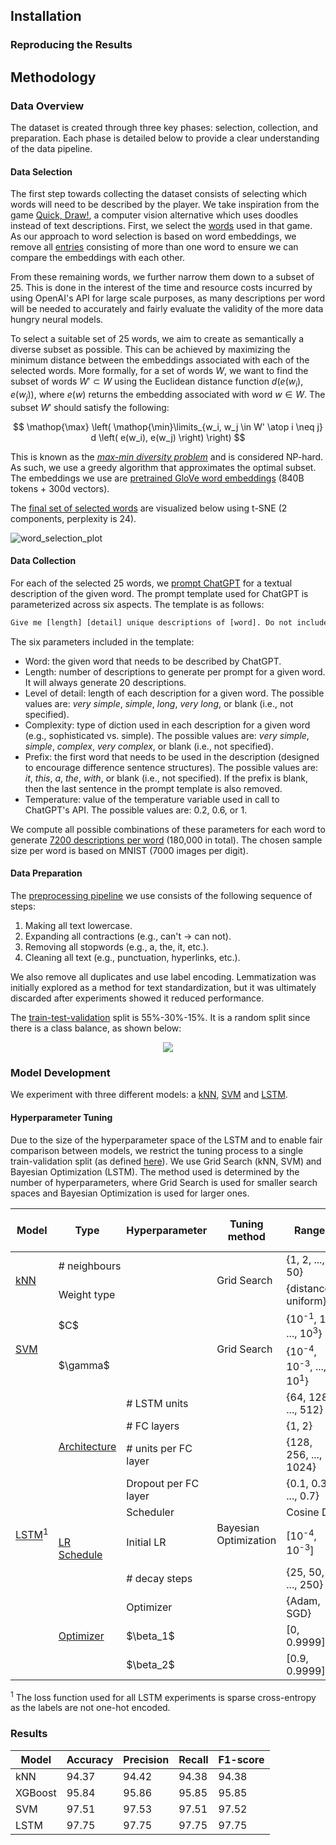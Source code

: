 <div align="center">
<picture>
    <source media="(prefers-color-scheme: dark)" srcset="./data/resources/descraibe-it-header-dark.png">
    <img alt="" src="./data/resources/descraibe-it-header-light.png" />
</picture>
</div>

## Installation

### Reproducing the Results


## Methodology

### Data Overview
The dataset is created through three key phases: selection, collection, and preparation. Each phase is detailed below 
to provide a clear understanding of the data pipeline.

#### Data Selection
The first step towards collecting the dataset consists of selecting which words will 
need to be described by the player. We take inspiration from the game [Quick, Draw!](https://quickdraw.withgoogle.com/), 
a computer vision alternative which uses doodles instead of text descriptions. 
First, we select the [words](https://github.com/googlecreativelab/quickdraw-dataset/blob/master/categories.txt) used in that game.
As our approach to word selection is based on word embeddings, we remove all [entries](./data/saved/categories_289.txt) consisting of more than one word to ensure we can compare
the embeddings with each other.

From these remaining words, we further narrow them down to a subset of 25. This is done in the interest of 
the time and resource costs incurred by using OpenAI's API for large scale purposes, as many descriptions per word will be 
needed to accurately and fairly evaluate the validity of the more data hungry neural models. 

To select a suitable set of 25 words, we aim to create as semantically a diverse subset as possible.
This can be achieved by maximizing the minimum distance between the embeddings associated with each of the selected words.
More formally, for a set of words $W$, we want to find the subset of words $W' \subset W$ using the Euclidean
distance function $d(e(w_i), e(w_j))$, where $e(w)$ returns the embedding associated with word $w \in W$.
The subset $W'$ should satisfy the following:

$$
\mathop{\max} \left( \mathop{\min}\limits_{w_i, w_j \in W' \atop i \neq j} d \left( e(w_i), e(w_j) \right) \right)
$$

This is known as the [<em>max-min diversity problem</em>](https://citeseerx.ist.psu.edu/document?repid=rep1&type=pdf&doi=51f97d822ec695f5700ac353bfff285bd44ef0e7) and is considered NP-hard. 
As such, we use a greedy algorithm that approximates the optimal subset. The embeddings we use are [pretrained GloVe word embeddings](https://nlp.stanford.edu/projects/glove/) (840B tokens + 300d vectors).

The [final set of selected words](./data/saved/categories_25.txt) are visualized below using t-SNE (2 components, perplexity is 24). 

![word_selection_plot](./data/resources/word_selection_plot_dark.png)


#### Data Collection
For each of the selected 25 words, we [prompt ChatGPT](./data/PromptManager.py) for a textual description of the given word. The prompt template used for ChatGPT is parameterized across six aspects. The template is as follows:

```diff
Give me [length] [detail] unique descriptions of [word]. Do not include the word [word] or any of its variations in your response. Use [complexity] language in your response. Start all your responses with [prefix].
```

The six parameters included in the template:
- Word: the given word that needs to be described by ChatGPT.
- Length: number of descriptions to generate per prompt for a given word. It will always generate 20 descriptions.
- Level of detail: length of each description for a given word. The possible values are: <em>very simple</em>, <em>simple</em>, <em>long</em>, <em>very long</em>, or blank (i.e., not specified).
- Complexity: type of diction used in each description for a given word (e.g., sophisticated vs. simple). The possible values are: <em>very simple</em>, <em>simple</em>, <em>complex</em>, <em>very complex</em>, or blank (i.e., not specified).
- Prefix: the first word that needs to be used in the description (designed to encourage difference sentence structures). The possible values are: <em>it</em>, <em>this</em>, <em>a</em>, <em>the</em>, <em>with</em>, or blank (i.e., not specified). If the prefix is blank, then the last sentence in the prompt template is also removed.
- Temperature: value of the temperature variable used in call to ChatGPT's API. The possible values are: 0.2, 0.6, or 1.

We compute all possible combinations of these parameters for each word to generate [7200 descriptions per word](./data/saved/raw_descriptions.csv) (180,000 in total). 
The chosen sample size per word is based on MNIST (7000 images per digit).


#### Data Preparation
The [preprocessing pipeline](./data/PreprocessingPipeline.py) we use consists of the following sequence of steps:
1. Making all text lowercase.
2. Expanding all contractions (e.g., can't &rarr; can not).
3. Removing all stopwords (e.g., a, the, it, etc.).
4. Cleaning all text (e.g., punctuation, hyperlinks, etc.).

We also remove all duplicates and use label encoding. Lemmatization was initially explored as a method for text standardization, but it 
was ultimately discarded after experiments showed it reduced performance.

The [train-test-validation](./data/splits) split is 55%-30%-15%. It is a random split since there is a class balance, as shown below:

<p align="center">
  <img src="./data/resources/class_balance_chart_dark.png" />
</p>


### Model Development
We experiment with three different models: a [kNN](./models/kNN.py), [SVM](./models/SVM.py) and [LSTM](./models/LSTM.py).

#### Hyperparameter Tuning

Due to the size of the hyperparameter space of the LSTM and to enable fair comparison between models, 
we restrict the tuning process to a single train-validation split (as defined [here](#data-preparation)). 
We use Grid Search (kNN, SVM) and Bayesian Optimization (LSTM).
The method used is determined by the number of hyperparameters, where Grid Search
is used for smaller search spaces and Bayesian Optimization is used for larger ones.


<table>
    <thead>
        <tr>
            <th>Model</th>
            <th>Type</th>
            <th>Hyperparameter</th>
            <th><span>Tuning</span>
method<span></span></th>
            <th>Range</th>
            <th>Auto-selected value</th>
            <th>Final value</th>
        </tr>
    </thead>
    <tbody>
        <tr>
            <td rowspan=2><a href="./results/knn/knn_results.json">kNN</a></td>
            <td colspan="2"># neighbours</td>
            <td rowspan="2">Grid Search</td>
            <td>{1, 2, ..., 50}</td>
            <td colspan="2">35</td>
        </tr>
        <tr>
            <td colspan="2">Weight type</td>
            <td>{distance, uniform}</td>
            <td colspan="2">distance</td>
        </tr>
        <tr>
            <td rowspan=2><a href="./results/svm/svm_results.json">SVM</a></td>
            <td colspan="2">$C$</td>
            <td rowspan="2">Grid Search</td>
            <td>{10<sup>-1</sup>, 1, ..., 10<sup>3</sup>}</td>
            <td colspan="2">10</td>
        </tr>
        <tr>
            <td colspan="2">$\gamma$</td>
            <td>{10<sup>-4</sup>, 10<sup>-3</sup>, ..., 10<sup>1</sup>}</td>
            <td colspan="2">1</td>
        </tr>
        <tr>
            <td rowspan=10><a href="./results/lstm">LSTM</a><sup>1</sup></td>
            <td rowspan=4><a href="./results/lstm/lstm_results_arch_1.json">Architecture</a></td>
            <td># LSTM units</td>
            <td rowspan="10">Bayesian Optimization</td>
            <td>{64, 128, ..., 512}</td>
            <td colspan="2">448</td>
        </tr>
        <tr>
            <td># FC layers</td>
            <td>{1, 2}</td>
            <td colspan="2">1</td>
        </tr>
        <tr>
            <td># units per FC layer</td>
            <td>{128, 256, ..., 1024}</td>
            <td colspan="2">384</td>
        </tr>
        <tr>
            <td>Dropout per FC layer</td>
            <td>{0.1, 0.3, ..., 0.7}</td>
            <td>0.3</td>
            <td>0.7</td>
        </tr>
        <tr>
            <td rowspan=3><a href="./results/lstm/lstm_results_adam_1.json">LR Schedule</a></td>
            <td>Scheduler</td>
            <td colspan="3">Cosine Decay</td>
        </tr>
        <tr>
            <td>Initial LR</td>
            <td>[10<sup>-4</sup>, 10<sup>-3</sup>]</td>
            <td>9.99 $\times$ 10<sup>-4</sup></td>
            <td>10<sup>-3</sup></td>
        </tr>
        <tr>
            <td># decay steps</td>
            <td>{25, 50, ..., 250}</td>
            <td>250</td>
            <td>25</td>
        </tr>
        <tr>
            <td rowspan=3><a href="./results/lstm/lstm_results_adam_1.json">Optimizer</a></td>
            <td>Optimizer</td>
            <td>{Adam, SGD}</td>
            <td colspan="2">Adam</td>
        </tr>
        <tr>
            <td>$\beta_1$</td>
            <td>[0, 0.9999]</td>
            <td colspan="2">0.906</td>
        </tr>
        <tr>
            <td>$\beta_2$</td>
            <td>[0.9, 0.9999]</td>
            <td colspan="2">0.955</td>
        </tr>
    </tbody>
</table>

<sup>1</sup> The loss function used for all LSTM experiments is sparse cross-entropy as the labels are not one-hot encoded.

### Results

<div align="center">
    <table>
        <thead>
            <th>Model</th>
            <th>Accuracy</th>
            <th>Precision</th>
            <th>Recall</th>
            <th>F1-score</th>
        </thead>
        <tbody>
            <tr>
                <td>kNN</td>
                <td>94.37</td>
                <td>94.42</td>
                <td>94.38</td>
                <td>94.38</td>
            </tr>
            <tr>
                <td>XGBoost</td>
                <td>95.84</td>
                <td>95.86</td>
                <td>95.85</td>
                <td>95.85</td>
            </tr>
            <tr>
                <td>SVM</td>
                <td>97.51</td>
                <td>97.53</td>
                <td>97.51</td>
                <td>97.52</td>
            </tr>
            <tr>
                <td>LSTM</td>
                <td>97.75</td>
                <td>97.75</td>
                <td>97.75</td>
                <td>97.75</td>
            </tr>
        </tbody>
    </table>
</div>

<picture>
    <source media="(prefers-color-scheme: dark)" srcset="./results/lstm/lstm_loss_acc_plot_dark.png">
    <img alt="" src="./results/lstm/lstm_loss_acc_plot_light.png" />
</picture>